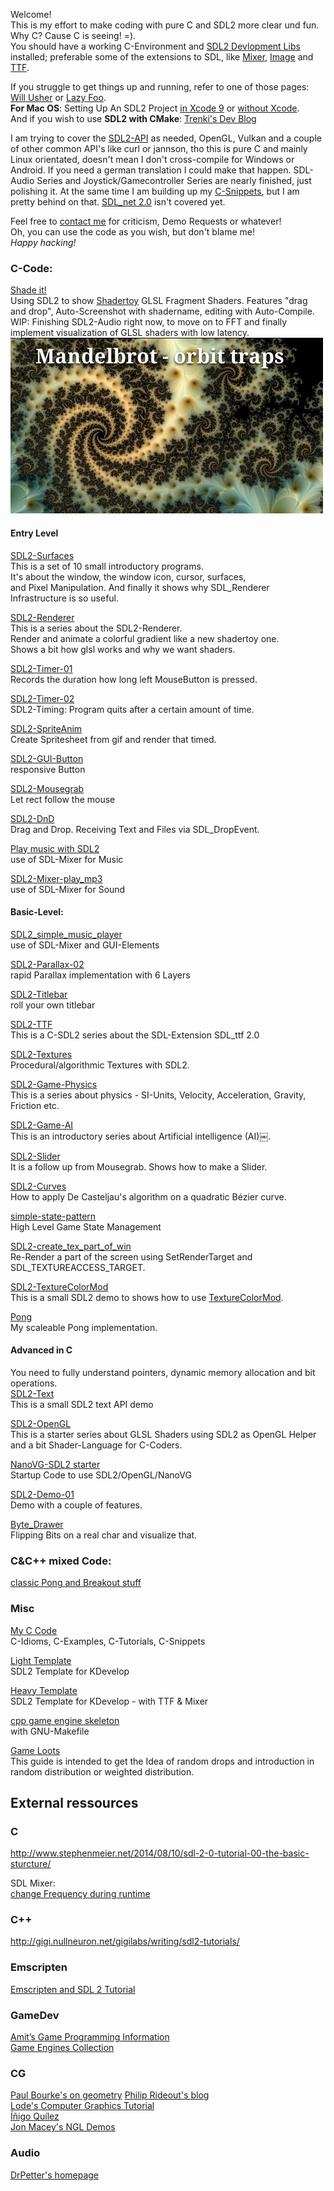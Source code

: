Welcome!  
This is my effort to make coding with pure C and SDL2 more clear und fun.  
Why C? Cause C is seeing! =).  
You should have a working C-Environment and [SDL2 Devlopment Libs](https://www.libsdl.org/download-2.0.php) installed; preferable some of the extensions to SDL, like [Mixer](https://www.libsdl.org/projects/SDL_mixer/), [Image](https://www.libsdl.org/projects/SDL_image/) and [TTF](https://www.libsdl.org/projects/SDL_ttf/).

If you struggle to get things up and running, refer to one of those pages:
[Will Usher](https://www.willusher.io/sdl2%20tutorials/2013/08/15/lesson-0-setting-up-sdl) or
[Lazy Foo](http://lazyfoo.net/tutorials/SDL/01_hello_SDL/index.php).  
**For Mac OS**: Setting Up An SDL2 Project [in Xcode 9](http://matthewstyles.com/set-up-an-sdl2-project-in-xcode/) or [without Xcode](https://medium.com/@edkins.sarah/set-up-sdl2-on-your-mac-without-xcode-6b0c33b723f7).  
And if you wish to use **SDL2 with CMake**: [Trenki's Dev Blog](https://trenki2.github.io/blog/2017/06/02/using-sdl2-with-cmake/)  

I am trying to cover the [SDL2-API](https://wiki.libsdl.org/APIByCategory) as needed, OpenGL, Vulkan and a couple of other common API's like curl or jannson, tho this is pure C and mainly Linux orientated, doesn't mean I don't cross-compile for Windows or Android. If you need a german translation I could make that happen. SDL-Audio Series and Joystick/Gamecontroller Series are nearly finished, just polishing it. At the same time I am building up my [C-Snippets](https://gist.github.com/Acry/554e04bab3a2669a5ba2ecd4d673e875), but I am pretty behind on that. [SDL_net 2.0](https://www.libsdl.org/projects/SDL_net/) isn't covered yet.  

Feel free to [contact me](https://discourse.libsdl.org/u/Acry/summary) for criticism, Demo Requests or whatever!  
Oh, you can use the code as you wish, but don't blame me!  
*Happy hacking!*  

### C-Code:
[Shade it!](https://github.com/Acry/Shade-it-)  
Using SDL2 to show [Shadertoy](https://www.shadertoy.com/) GLSL Fragment Shaders.
Features "drag and drop", Auto-Screenshot with shadername, editing with Auto-Compile.  
WIP: Finishing SDL2-Audio right now, to move on to FFT and finally implement 
visualization of GLSL shaders with low latency.  
![Mandelbrot Shader](assets/ss/ldf3DN.jpg)  

#### Entry Level
[SDL2-Surfaces](https://github.com/Acry/SDL2-Surfaces)  
This is a set of 10 small introductory programs.  
It's about the window, the window icon, cursor, surfaces,  
and Pixel Manipulation.
And finally it shows why SDL_Renderer Infrastructure is so useful.  

[SDL2-Renderer](https://github.com/Acry/SDL2-Renderer)  
This is a series about the SDL2-Renderer.  
Render and animate a colorful gradient like a new shadertoy one.  
Shows a bit how glsl works and why we want shaders.  

[SDL2-Timer-01](https://github.com/Acry/SDL2-Timer-01)  
Records the duration how long left MouseButton is pressed.

[SDL2-Timer-02](https://github.com/Acry/SDL2-Timer-02)  
SDL2-Timing: Program quits after a certain amount of time.

[SDL2-SpriteAnim](https://github.com/Acry/SDL2-Anim01)  
Create Spritesheet from gif and render that timed.  

[SDL2-GUI-Button](https://github.com/Acry/SDL2-GUI-Button)  
responsive Button

[SDL2-Mousegrab](https://github.com/Acry/SDL2-Mousegrab)  
Let rect follow the mouse  

[SDL2-DnD](https://github.com/Acry/SDL2-DnD)  
Drag and Drop. Receiving Text and Files via SDL_DropEvent.  

[Play music with SDL2](https://github.com/Acry/SDL2-Mixer-play_music_mp3)  
use of SDL-Mixer for Music

[SDL2-Mixer-play_mp3](https://github.com/Acry/SDL2-Mixer-play_mp3)  
use of SDL-Mixer for Sound

#### Basic-Level:
[SDL2_simple_music_player](https://github.com/Acry/SDL2_simple_music_player)  
use of SDL-Mixer and GUI-Elements

[SDL2-Parallax-02](https://github.com/Acry/SDL2-Parallax-02)  
rapid Parallax implementation with 6 Layers

[SDL2-Titlebar](https://github.com/Acry/SDL2-Titlebar)  
roll your own titlebar  

[SDL2-TTF](https://github.com/Acry/SDL2-TTF)    
This is a C-SDL2 series about the SDL-Extension SDL_ttf 2.0  

[SDL2-Textures](https://github.com/Acry/SDL2-Textures)  
Procedural/algorithmic Textures with SDL2.  

[SDL2-Game-Physics](https://github.com/Acry/SDL2-Physics)  
This is a series about physics - SI-Units, Velocity, Acceleration, Gravity, Friction etc.  

[SDL2-Game-AI](https://github.com/Acry/AI)  
This is an introductory series about Artificial intelligence (AI)￼.  

[SDL2-Slider](https://github.com/Acry/SDL2-Slider)  
It is a follow up from Mousegrab. Shows how to make a Slider.  

[SDL2-Curves](https://github.com/Acry/SDL2-Curves)  
How to apply De Casteljau's algorithm on a quadratic Bézier curve.  

[simple-state-pattern](https://github.com/Acry/simple-state-pattern)  
High Level Game State Management

[SDL2-create_tex_part_of_win](https://github.com/Acry/SDL2-create_tex_part_of_win)  
Re-Render a part of the screen using SetRenderTarget and SDL_TEXTUREACCESS_TARGET.

[SDL2-TextureColorMod](https://github.com/Acry/SDL2-TextureColorMod)  
This is a small SDL2 demo to shows how to use [TextureColorMod](https://wiki.libsdl.org/SDL_GetTextureColorMod?action=fullsearch&context=180&value=TextureColorMod&titlesearch=Titles).  

[Pong](https://github.com/Acry/SDL2-Pong)  
My scaleable Pong implementation.  

#### Advanced in C
You need to fully understand pointers, dynamic memory allocation and bit operations.  
[SDL2-Text](https://github.com/Acry/SDL2-Text)  
This is a small SDL2 text API demo  

[SDL2-OpenGL](https://github.com/Acry/SDL2-OpenGL)  
This is a starter series about GLSL Shaders using SDL2 as OpenGL Helper and a bit Shader-Language for C-Coders.  

[NanoVG-SDL2 starter](https://github.com/Acry/SDL2-nanovg-example)  
Startup Code to use SDL2/OpenGL/NanoVG  

[SDL2-Demo-01](https://github.com/Acry/SDL2-Demo-01)  
Demo with a couple of features.

[Byte_Drawer](https://github.com/Acry/Byte_Drawer)  
Flipping Bits on a real char and visualize that.

### C&C++ mixed Code:
[classic Pong and Breakout stuff](https://github.com/Acry/SDL2-pong_issue-01)  

### Misc
[My C Code](https://gist.github.com/Acry/554e04bab3a2669a5ba2ecd4d673e875)  
C-Idioms, C-Examples, C-Tutorials, C-Snippets  

[Light Template](https://github.com/Acry/SDL2-C-KDev_App_Template_light)  
SDL2 Template for KDevelop  

[Heavy Template](https://github.com/Acry/SDL2-C-KDev_App_Template)  
SDL2 Template for KDevelop - with TTF & Mixer  

[cpp game engine skeleton](https://github.com/Acry/cpp-game-engine-skel)  
with GNU-Makefile  

[Game Loots](https://github.com/Acry/Game_loots)  
This guide is intended to get the Idea of random drops
and introduction in random distribution or weighted distribution.

## External ressources
### C
<http://www.stephenmeier.net/2014/08/10/sdl-2-0-tutorial-00-the-basic-sturcture/>

SDL Mixer:  
[change Frequency during runtime](https://gist.github.com/danilolc/9fff54a8cb9ddc04b9bd82df7badb610)  

### C++
<http://gigi.nullneuron.net/gigilabs/writing/sdl2-tutorials/>

### Emscripten
[Emscripten and SDL 2 Tutorial](https://lyceum-allotments.github.io/2016/06/emscripten-and-sdl-2-tutorial-part-1/)  

### GameDev
[Amit’s Game Programming Information](http://www-cs-students.stanford.edu/~amitp/gameprog.html)  
[Game Engines Collection](https://github.com/collections/game-engines)  

### CG
[Paul Bourke's on geometry](http://paulbourke.net/geometry/)
[Philip Rideout's blog](http://github.prideout.net/)  
[Lode's Computer Graphics Tutorial](https://lodev.org/cgtutor/)  
[Íñigo Quílez](http://www.iquilezles.org/prods/index.htm)  
[Jon Macey's NGL Demos](https://nccastaff.bmth.ac.uk/jmacey/GraphicsLib/Demos/index.html)

### Audio
[DrPetter's homepage](http://www.drpetter.se/article_sound.html)
